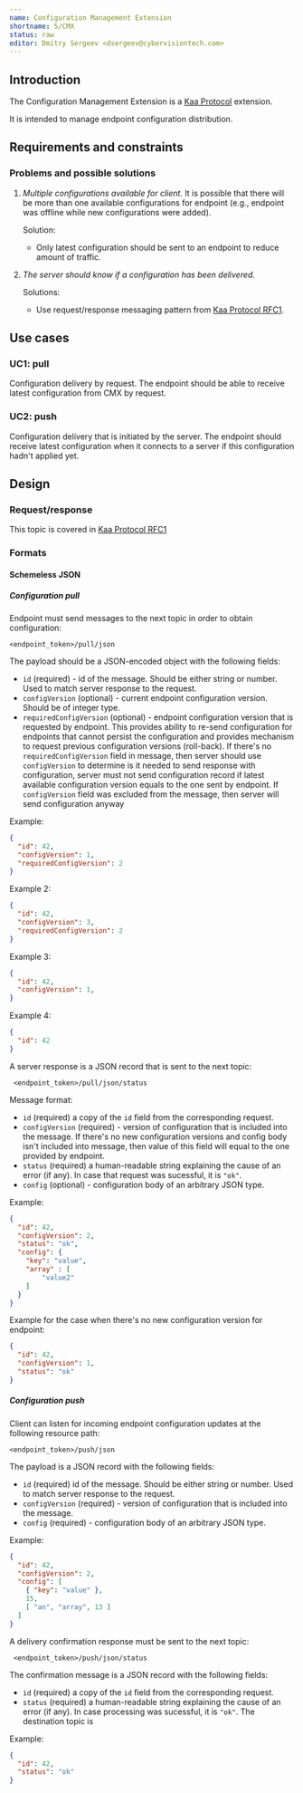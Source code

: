```yaml
---
name: Configuration Management Extension
shortname: 5/CMX
status: raw
editor: Dmitry Sergeev <dsergeev@cybervisiontech.com>
---
```


## Introduction

The Configuration Management Extension is a [Kaa Protocol](/0001-kaa-protocol/README.md) extension.

It is intended to manage endpoint configuration distribution.

## Requirements and constraints
### Problems and possible solutions

1. _Multiple configurations available for client._ It is possible that there will be more than one available configurations for endpoint (e.g., endpoint was offline while new configurations were added).
   
   Solution:
   - Only latest configuration should be sent to an endpoint to reduce amount of traffic.

2. _The server should know if a configuration has been delivered._ 

   Solutions:
   - Use request/response messaging pattern from [Kaa Protocol RFC1](/0001-kaa-protocol/README.md).

## Use cases

### UC1: pull
Configuration delivery by request. The endpoint should be able to receive latest configuration from CMX by request.

### UC2: push
Configuration delivery that is initiated by the server. The endpoint should receive latest configuration when it connects to a server if this configuration hadn't applied yet.

## Design

### Request/response
This topic is covered in [Kaa Protocol RFC1](/0001-kaa-protocol/README.md)


### Formats
#### Schemeless JSON
##### Configuration pull
Endpoint must send messages to the next topic in order to obtain configuration:
```
<endpoint_token>/pull/json
```

The payload should be a JSON-encoded object with the following fields:
- `id` (required) - id of the message. Should be either string or number. Used to match server response to the request.
- `configVersion` (optional) - current endpoint configuration version. Should be of integer type.
- `requiredConfigVersion` (optional) - endpoint configuration version that is requested by endpoint. This provides ability to re-send configuration for endpoints that cannot persist the configuration and provides mechanism to request previous configuration versions (roll-back).
If there's no `requiredConfigVersion` field in message, then server should use `configVersion` to determine is it needed to send response with configuration, server must not send configuration record if latest available configuration version equals to the one sent by endpoint. If `configVersion` field was excluded from the message, then server will send configuration anyway

Example:
```json
{
  "id": 42,
  "configVersion": 1,
  "requiredConfigVersion": 2
}
```
Example 2:
```json
{
  "id": 42,
  "configVersion": 3,
  "requiredConfigVersion": 2
}
```
Example 3:
```json
{
  "id": 42,
  "configVersion": 1,
}
```
Example 4:
```json
{
  "id": 42
}
```

A server response is a JSON record that is sent to the next topic:
```
 <endpoint_token>/pull/json/status
``` 
Message format:
- `id` (required) a copy of the `id` field from the corresponding request.
- `configVersion` (required) - version of configuration that is included into the message. If there's no new configuration versions and config body isn't included into message, then value of this field will equal to the one provided by endpoint.
- `status` (required) a human-readable string explaining the cause of an error (if any). In case that request was sucessful, it is `"ok"`.
- `config` (optional) - configuration body of an arbitrary JSON type.


Example:
```json
{
  "id": 42,
  "configVersion": 2,
  "status": "ok",
  "config": {
    "key": "value",
    "array" : [
        "value2"
    ]
  }
}
```

Example for the case when there's no new configuration version for endpoint:
```json
{
  "id": 42,
  "configVersion": 1,
  "status": "ok"
}
``` 

##### Configuration push
Client can listen for incoming endpoint configuration updates at the following resource path:
```
<endpoint_token>/push/json
```


The payload is a JSON record with the following fields:
- `id` (required) id of the message. Should be either string or number. Used to match server response to the request.
- `configVersion` (required) - version of configuration that is included into the message.
- `config` (required) - configuration body of an arbitrary JSON type.

Example:
```json
{
  "id": 42,
  "configVersion": 2,
  "config": [
    { "key": "value" },
    15,
    [ "an", "array", 13 ]
  ]
}
```

A delivery confirmation response must be sent to the next topic:
```
 <endpoint_token>/push/json/status
```
The confirmation message is a JSON record with the following fields:
- `id` (required) a copy of the `id` field from the corresponding request.
- `status` (required) a human-readable string explaining the cause of an error (if any). In case processing was sucessful, it is `"ok"`.
The destination topic is 

Example:
```json
{
  "id": 42,
  "status": "ok"
}
```